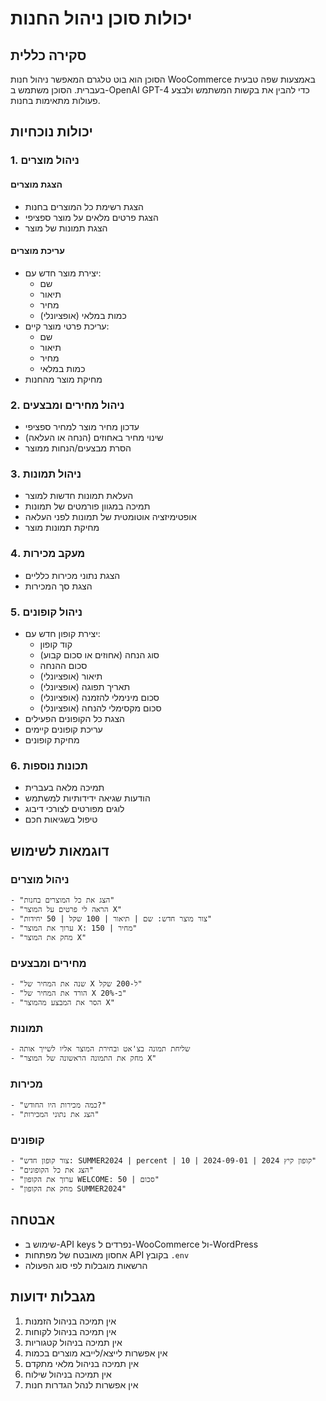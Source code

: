 # יכולות סוכן ניהול החנות

## סקירה כללית
הסוכן הוא בוט טלגרם המאפשר ניהול חנות WooCommerce באמצעות שפה טבעית בעברית. הסוכן משתמש ב-OpenAI GPT-4 כדי להבין את בקשות המשתמש ולבצע פעולות מתאימות בחנות.

## יכולות נוכחיות

### 1. ניהול מוצרים
#### הצגת מוצרים
- הצגת רשימת כל המוצרים בחנות
- הצגת פרטים מלאים על מוצר ספציפי
- הצגת תמונות של מוצר

#### עריכת מוצרים
- יצירת מוצר חדש עם:
  - שם
  - תיאור
  - מחיר
  - כמות במלאי (אופציונלי)
- עריכת פרטי מוצר קיים:
  - שם
  - תיאור
  - מחיר
  - כמות במלאי
- מחיקת מוצר מהחנות

### 2. ניהול מחירים ומבצעים
- עדכון מחיר מוצר למחיר ספציפי
- שינוי מחיר באחוזים (הנחה או העלאה)
- הסרת מבצעים/הנחות ממוצר

### 3. ניהול תמונות
- העלאת תמונות חדשות למוצר
- תמיכה במגוון פורמטים של תמונות
- אופטימיזציה אוטומטית של תמונות לפני העלאה
- מחיקת תמונות מוצר

### 4. מעקב מכירות
- הצגת נתוני מכירות כלליים
- הצגת סך המכירות

### 5. ניהול קופונים
- יצירת קופון חדש עם:
  - קוד קופון
  - סוג הנחה (אחוזים או סכום קבוע)
  - סכום ההנחה
  - תיאור (אופציונלי)
  - תאריך תפוגה (אופציונלי)
  - סכום מינימלי להזמנה (אופציונלי)
  - סכום מקסימלי להנחה (אופציונלי)
- הצגת כל הקופונים הפעילים
- עריכת קופונים קיימים
- מחיקת קופונים

### 6. תכונות נוספות
- תמיכה מלאה בעברית
- הודעות שגיאה ידידותיות למשתמש
- לוגים מפורטים לצורכי דיבוג
- טיפול בשגיאות חכם

## דוגמאות לשימוש

### ניהול מוצרים
```
- "הצג את כל המוצרים בחנות"
- "הראה לי פרטים על המוצר X"
- "צור מוצר חדש: שם | תיאור | 100 שקל | 50 יחידות"
- "ערוך את המוצר X: מחיר | 150"
- "מחק את המוצר X"
```

### מחירים ומבצעים
```
- "שנה את המחיר של X ל-200 שקל"
- "הורד את המחיר של X ב-20%"
- "הסר את המבצע מהמוצר X"
```

### תמונות
```
- שליחת תמונה בצ'אט ובחירת המוצר אליו לשייך אותה
- "מחק את התמונה הראשונה של המוצר X"
```

### מכירות
```
- "כמה מכירות היו החודש?"
- "הצג את נתוני המכירות"
```

### קופונים
```
- "צור קופון חדש: SUMMER2024 | percent | 10 | קופון קיץ 2024 | 2024-09-01"
- "הצג את כל הקופונים"
- "ערוך את הקופון WELCOME: סכום | 50"
- "מחק את הקופון SUMMER2024"
```

## אבטחה
- שימוש ב-API keys נפרדים ל-WooCommerce ול-WordPress
- אחסון מאובטח של מפתחות API בקובץ `.env`
- הרשאות מוגבלות לפי סוג הפעולה

## מגבלות ידועות
1. אין תמיכה בניהול הזמנות
2. אין תמיכה בניהול לקוחות
3. אין תמיכה בניהול קטגוריות
4. אין אפשרות לייצא/לייבא מוצרים בכמות
5. אין תמיכה בניהול מלאי מתקדם
6. אין תמיכה בניהול שילוח
7. אין אפשרות לנהל הגדרות חנות 